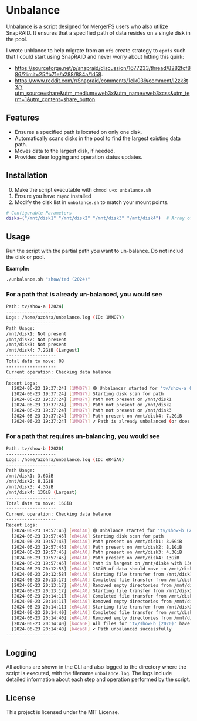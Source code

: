 
# Unbalance

Unbalance is a script designed for MergerFS users who also utilize SnapRAID. It ensures that a specified path of data resides on a single disk in the pool. 

I wrote unblance to help migrate from an `mfs` create strategy to `epmfs` such that I could start using SnapRAID and never worry about hitting this quirk: 

* https://sourceforge.net/p/snapraid/discussion/1677233/thread/8282fcf886/?limit=25#b71e/a288/884a/1d58.
* https://www.reddit.com/r/Snapraid/comments/1clk039/comment/l2zk8t3/?utm_source=share&utm_medium=web3x&utm_name=web3xcss&utm_term=1&utm_content=share_button

## Features
- Ensures a specified path is located on only one disk.
- Automatically scans disks in the pool to find the largest existing data path.
- Moves data to the largest disk, if needed.
- Provides clear logging and operation status updates.

## Installation
0. Make the script executable with `chmod u+x unbalance.sh`
1. Ensure you have `rsync` installed
2. Modify the disk list in `unbalance.sh` to match your mount points. 

```bash
# Configurable Parameters
disks=("/mnt/disk1" "/mnt/disk2" "/mnt/disk3" "/mnt/disk4")  # Array of disk mounts
```

## Usage
Run the script with the partial path you want to un-balance. Do not includ the disk or pool.

**Example:**
```bash
./unbalance.sh "show/ted (2024)"
```

### For a path that is already un-balanced, you would see
```bash
Path: tv/show-a (2024)
-------------------
Logs: /home/azohra/unbalance.log (ID: 1MMQ7Y)
-------------------
Path Usage:
/mnt/disk1: Not present
/mnt/disk2: Not present
/mnt/disk3: Not present
/mnt/disk4: 7.2GiB (Largest)
-------------------
Total data to move: 0B
-------------------
Current operation: Checking data balance
-------------------
Recent Logs:
  [2024-06-23 19:37:24] [1MMQ7Y] 🟢 Unbalancer started for 'tv/show-a (2024)'
  [2024-06-23 19:37:24] [1MMQ7Y] Starting disk scan for path
  [2024-06-23 19:37:24] [1MMQ7Y] Path not present on /mnt/disk1
  [2024-06-23 19:37:24] [1MMQ7Y] Path not present on /mnt/disk2
  [2024-06-23 19:37:24] [1MMQ7Y] Path not present on /mnt/disk3
  [2024-06-23 19:37:24] [1MMQ7Y] Path present on /mnt/disk4: 7.2GiB
  [2024-06-23 19:37:24] [1MMQ7Y] ✔️ Path is already unbalanced (or does not exist on any disk)
```

### For a path that requires un-balancing, you would see
```bash
Path: tv/show-b (2020)
-------------------
Logs: /home/azohra/unbalance.log (ID: eR4iA0)
-------------------
Path Usage:
/mnt/disk1: 3.6GiB
/mnt/disk2: 8.1GiB
/mnt/disk3: 4.3GiB
/mnt/disk4: 13GiB (Largest)
-------------------
Total data to move: 16GiB
-------------------
Current operation: Checking data balance
-------------------
Recent Logs:
  [2024-06-23 19:57:45] [eR4iA0] 🟢 Unbalance started for 'tv/show-b (2020)'
  [2024-06-23 19:57:45] [eR4iA0] Starting disk scan for path
  [2024-06-23 19:57:45] [eR4iA0] Path present on /mnt/disk1: 3.6GiB
  [2024-06-23 19:57:45] [eR4iA0] Path present on /mnt/disk2: 8.1GiB
  [2024-06-23 19:57:45] [eR4iA0] Path present on /mnt/disk3: 4.3GiB
  [2024-06-23 19:57:45] [eR4iA0] Path present on /mnt/disk4: 13GiB
  [2024-06-23 19:57:45] [eR4iA0] Path is largest on /mnt/disk4 with 13GiB
  [2024-06-23 20:12:55] [eR4iA0] 16GiB of data should move to /mnt/disk4
  [2024-06-23 20:12:58] [eR4iA0] Starting file transfer from /mnt/disk1 to /mnt/disk4
  [2024-06-23 20:13:17] [eR4iA0] Completed file transfer from /mnt/disk1 to /mnt/disk4
  [2024-06-23 20:13:17] [eR4iA0] Removed empty directories from /mnt/disk1:
  [2024-06-23 20:13:17] [eR4iA0] Starting file transfer from /mnt/disk2 to /mnt/disk4
  [2024-06-23 20:14:11] [eR4iA0] Completed file transfer from /mnt/disk2 to /mnt/disk4
  [2024-06-23 20:14:11] [eR4iA0] Removed empty directories from /mnt/disk2:
  [2024-06-23 20:14:11] [eR4iA0] Starting file transfer from /mnt/disk3 to /mnt/disk4
  [2024-06-23 20:14:40] [eR4iA0] Completed file transfer from /mnt/disk3 to /mnt/disk4
  [2024-06-23 20:14:40] [eR4iA0] Removed empty directories from /mnt/disk3:
  [2024-06-23 20:14:40] [k4ca6H] All files for 'tv/show-b (2020)' have been moved to /mnt/disk4
  [2024-06-23 20:14:40] [k4ca6H] ✔️ Path unbalanced successfully
-------------------
```
 
## Logging
All actions are shown in the CLI and also logged to the directory where the script is executed, with the filename `unbalance.log`. The logs include detailed information about each step and operation performed by the script.

## License
This project is licensed under the MIT License.
